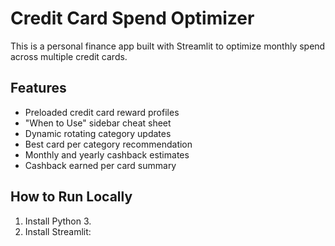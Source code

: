 # Credit Card Spend Optimizer

This is a personal finance app built with Streamlit to optimize monthly spend across multiple credit cards.

## Features
- Preloaded credit card reward profiles
- "When to Use" sidebar cheat sheet
- Dynamic rotating category updates
- Best card per category recommendation
- Monthly and yearly cashback estimates
- Cashback earned per card summary

## How to Run Locally
1. Install Python 3.
2. Install Streamlit:

